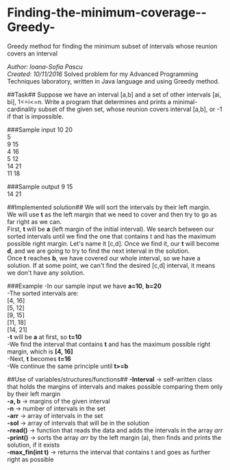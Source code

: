# Finding-the-minimum-coverage--Greedy-
Greedy method for finding the minimum subset of intervals whose reunion covers an interval  

*Author: Ioana-Sofia Pascu*  
*Created: 10/11/2016*
Solved problem for my Advanced Programming Techniques laboratory, written in Java language and using Greedy method.

##Task##
Suppose we have an interval [a,b] and a set of other intervals [ai, bi], 1<=i<=n. Write a program that determines and prints a minimal-cardinality subset of the given set, whose reunion covers interval [a,b], or -1 if that is impossible.

###Sample input
10 20  
5  
9 15  
4 16  
5 12  
14 21  
11 18  

###Sample output
9 15  
14 21  

##Implemented solution##
We will sort the intervals by their left margin.  
We will use **t** as the left margin that we need to cover and then try to go as far right as we can.  
First, **t** will be **a** (left margin of the initial interval). We search between our sorted intervals until we find the one that contains t and has the maximum possible right margin. Let's name it [c,d]. Once we find it, our **t** will become **d**, and we are going to try to find the next interval in the solution.  
Once **t** reaches **b**, we have covered our whole interval, so we have a solution.
If at some point, we can't find the desired [c,d] interval, it means we don't have any solution.   

###Example
-In our sample input we have **a=10**, **b=20**  
-The sorted intervals are:  
 [4, 16]  
 [5, 12]  
 [9, 15]  
 [11, 18]  
 [14, 21]  
-**t** will be **a** at first, so **t=10**  
-We find the interval that contains **t** and has the maximum possible right margin, which is **[4, 16]**  
-Next, **t** becomes **t=16**  
-We continue the same principle until **t>=b**  

##Use of variables/structures/functions##
**-Interval** -> self-written class that holds the margins of intervals and makes possible comparing them only by their left margin  
**-a, b** -> margins of the given interval  
**-n** -> number of intervals in the set  
**-arr** -> array of intervals in the set  
**-sol** -> array of intervals that will be in the solution  
**-read()** -> function that reads the data and adds the intervals in the array *arr*  
**-print()** -> sorts the array *arr* by the left margin (a), then finds and prints the solution, if it exists  
**-max_fin(int t)** -> returns the interval that contains t and goes as further right as possible  

